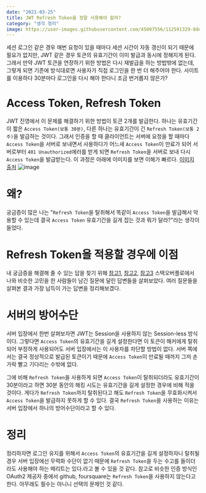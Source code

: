 ```yaml
---
date: "2021-03-25"
title: JWT Refresh Token을 정말 사용해야 할까?
category: "생각 정리"
image: https://user-images.githubusercontent.com/45007556/112591329-8deeed00-8e47-11eb-86e7-6db7ee66de0a.png
---
```


세션 로그인 같은 경우 매번 요청이 있을 때마다 세션 시간이 자동 갱신이 되기 때문에 필요가 없지만, JWT 같은 경우 토큰의 유효기간이 이미 발급과 동시에 정해지게 된다. 그래서 만약 JWT 토큰을 연장하기 위한 방법은 다시 재발급을 하는 방법밖에 없는데, 그렇게 되면 기존에 방식대로면 사용자가 직접 로그인을 한 번 더 해주어야 한다. 사이트를 이용하다 30분마다 로그인을 다시 해야 한다니 조금 번거롭지 않은가?

# Access Token, Refresh Token

JWT 진영에서 이 문제를 해결하기 위한 방법이 토큰 2개를 발급한다. 하나는 유효기간이 짧은 `Access Token(보통 30분)`, 다른 하나는 유효기간이 긴 `Refresh Token(보통 2주)`을 발급하는 것이다. 그래서 인증을 할 때 클라이언트는 서버에 요청을 할 때마다 `Access Token`을 서버로 보내면서 사용하다가 어느새 `Access Token`이 만료가 되어 서버로부터 `401 Unauthorized`에러를 받게 되면 `Refresh Token`을 서버로 보내 다시 `Access Token`을 발급받는다. 이 과정은 아래에 이미지를 보면 이해가 빠르다. [이미지 출처](http://blog.logicwind.com/jwt-refresh-token-implementation-in-node-js/)
![image](https://user-images.githubusercontent.com/45007556/112577366-8889a680-8e37-11eb-873c-14545bb84cfa.png)

# 왜?

궁금증이 많은 나는 "`Refresh Token`을 탈취해서 똑같이 `Access Token`을 발급해서 악용할 수 있는데 결국 `Access Token` 유효기간을 길게 잡는 것과 뭐가 달라?"라는 생각이 들었다.

# Refresh Token을 적용할 경우에 이점

내 궁금증을 해결해 줄 수 있는 답을 찾기 위해 [참고1](https://stackoverflow.com/questions/3487991/why-does-oauth-v2-have-both-access-and-refresh-tokens), [참고2](https://stackoverflow.com/questions/10703532/whats-the-point-of-refresh-token), [참고3](https://stackoverflow.com/questions/53324540/why-use-jwt-refresh-token) 스택오버플로에서 나와 비슷한 고민을 한 사람들이 남긴 질문에 달린 답변들을 살펴보았다. 여러 질문들을 살펴본 결과 가장 납득이 가는 답변을 정리해보겠다.

# 서버의 방어수단

서버 입장에서 한번 살펴보자면 JWT는 Session을 사용하지 않는 Session-less 방식이다. 그렇다면 `Access Token`의 유효기간을 길게 설정한다면 이 토큰이 해커에게 탈취되어 부정하게 사용되어도 서버 입장에서는 이 사용자를 차단할 방법이 없다. 서버 쪽에서는 결국 정상적으로 발급된 토큰이기 때문에 `Access Token`이 만료될 때까지 그저 손가락 빨고 기다리는 수밖에 없다.

그에 비해 `Refresh Token`을 사용하게 되면 `Access Token`이 탈취되더라도 유효기간이 30분이라고 하면 30분 동안의 해킹 시도는 유효기간을 길게 설정한 경우에 비해 적을 것이다. 게다가 `Refresh Token`까지 탈취된다고 해도 `Refresh Token`을 무효화시켜서 `Access Token`을 발급하지 못하게 할 수 있다.
결국 `Refresh Token`을 사용하는 이유는 서버 입장에서 하나의 방어수단이라고 할 수 있다.

# 정리

정리하자면 로그인 유지를 위해서 `Access Token`의 유효기간을 길게 설정하자니 탈취될 경우 서버 입장에선 무력화 수단이 없기 때문에 `Refresh Token`을 두는 수고를 들이더라도 사용해야 하는 메리트는 있다.라고 볼 수 있을 것 같다. 참고로 비슷한 인증 방식인 OAuth2 제공자 중에서 github, foursquare는 `Refresh Token`을 사용하지 않는다고 한다. 아무래도 필수는 아니니 선택의 문제인 것 같다.
